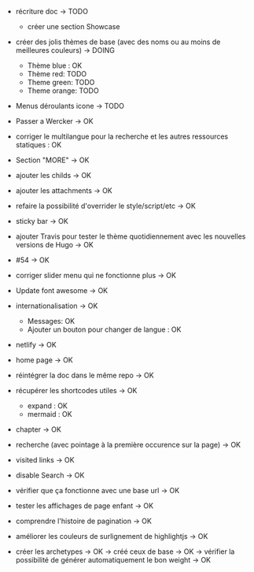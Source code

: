 - récriture doc -> TODO
    - créer une section Showcase
- créer des jolis thèmes de base (avec des noms ou au moins de meilleures couleurs) -> DOING
    - Thème blue : OK
    - Thème red: TODO
    - Theme green: TODO
    - Theme orange: TODO
- Menus déroulants icone -> TODO


- Passer a Wercker -> OK
- corriger le multilangue pour la recherche et les autres ressources statiques : OK
- Section "MORE" -> OK
- ajouter les childs -> OK
- ajouter les attachments -> OK
- refaire la possibilité d'overrider le style/script/etc -> OK
- sticky bar -> OK
- ajouter Travis pour tester le thème quotidiennement avec les nouvelles versions de Hugo -> OK
- #54 -> OK
- corriger slider menu qui ne fonctionne plus -> OK
- Update font awesome -> OK
- internationalisation -> OK
    - Messages: OK
    - Ajouter un bouton pour changer de langue : OK
- netlify -> OK
- home page -> OK
- réintégrer la doc dans le même repo -> OK
- récupérer les shortcodes utiles -> OK
    - expand : OK
    - mermaid : OK
- chapter -> OK
- recherche (avec pointage à la première occurence sur la page) -> OK
- visited links -> OK
- disable Search -> OK
- vérifier que ça fonctionne avec une base url -> OK
- tester les affichages de page enfant -> OK
- comprendre l'histoire de pagination -> OK
- améliorer les couleurs de surlignement de highlightjs -> OK
- créer les archetypes -> OK
    -> créé ceux de base -> OK
    -> vérifier la possibilité de générer automatiquement le bon weight -> OK